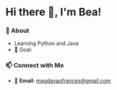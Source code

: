 # Hi there 👋, I'm Bea!  

### 🌟 About 
- Learning Python and Java   
- 🎯 Goal: 

### 📫 Connect with Me  
- 📧 **Email:** [magdayaofrances@gmail.com](mailto:magdayaofrances@gmail.com)  

